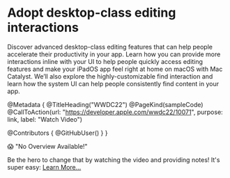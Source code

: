 # Adopt desktop-class editing interactions

Discover advanced desktop-class editing features that can help people accelerate their productivity in your app. Learn how you can provide more interactions inline with your UI to help people quickly access editing features and make your iPadOS app feel right at home on macOS with Mac Catalyst. We’ll also explore the highly-customizable find interaction and learn how the system UI can help people consistently find content in your app.

@Metadata {
   @TitleHeading("WWDC22")
   @PageKind(sampleCode)
   @CallToAction(url: "https://developer.apple.com/wwdc22/10071", purpose: link, label: "Watch Video")

   @Contributors {
      @GitHubUser(<replace this with your GitHub handle>)
   }
}

😱 "No Overview Available!"

Be the hero to change that by watching the video and providing notes! It's super easy:
 [Learn More…](https://wwdcnotes.github.io/WWDCNotes/documentation/wwdcnotes/contributing)
